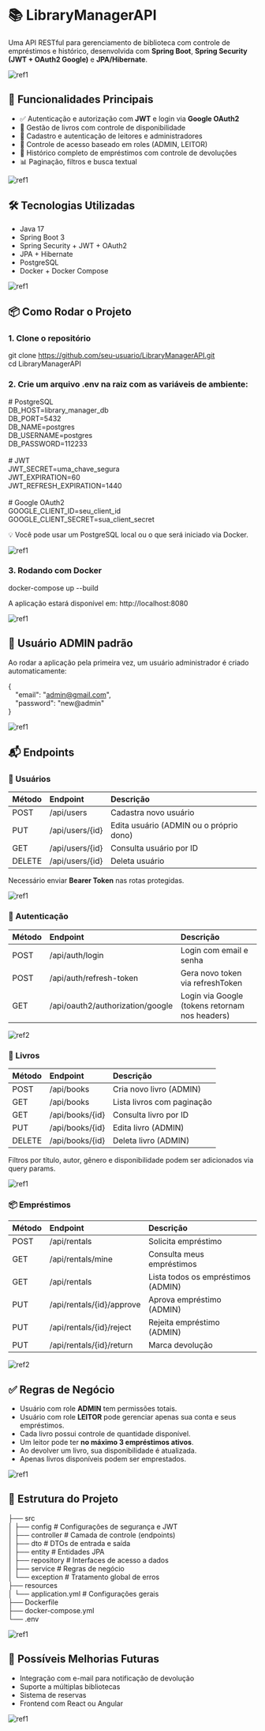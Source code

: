 ﻿# <a name="librarymanagerapi"></a><a name="contribuições"></a><a name="autor"></a><a name="licença"></a>📚 LibraryManagerAPI
Uma API RESTful para gerenciamento de biblioteca com controle de empréstimos e histórico, desenvolvida com **Spring Boot**, **Spring Security (JWT + OAuth2 Google)** e **JPA/Hibernate**.

![ref1]
## 🚀 Funcionalidades Principais
- ✅ Autenticação e autorização com **JWT** e login via **Google OAuth2**
- 📖 Gestão de livros com controle de disponibilidade
- 👤 Cadastro e autenticação de leitores e administradores
- 🔐 Controle de acesso baseado em roles (ADMIN, LEITOR)
- 🔄 Histórico completo de empréstimos com controle de devoluções
- 📊 Paginação, filtros e busca textual

![ref1]
## <a name="funcionalidades-principais"></a>🛠️ Tecnologias Utilizadas
- Java 17
- Spring Boot 3
- Spring Security + JWT + OAuth2
- JPA + Hibernate
- PostgreSQL
- Docker + Docker Compose

![ref1]
## <a name="tecnologias-utilizadas"></a>📦 Como Rodar o Projeto
### <a name="clone-o-repositório"></a>1. Clone o repositório
git clone https://github.com/seu-usuario/LibraryManagerAPI.git \
cd LibraryManagerAPI
### 2\. Crie um arquivo .env na raiz com as variáveis de ambiente:
\# PostgreSQL\
DB\_HOST=library\_manager\_db\
DB\_PORT=5432\
DB\_NAME=postgres\
DB\_USERNAME=postgres\
DB\_PASSWORD=112233\
\
\# JWT\
JWT\_SECRET=uma\_chave\_segura\
JWT\_EXPIRATION=60\
JWT\_REFRESH\_EXPIRATION=1440\
\
\# Google OAuth2\
GOOGLE\_CLIENT\_ID=seu\_client\_id\
GOOGLE\_CLIENT\_SECRET=sua\_client\_secret

💡 Você pode usar um PostgreSQL local ou o que será iniciado via Docker.

![ref1]
### <a name="x4424f9743b32b3b7df52630275c18440715a35a"></a>3. Rodando com Docker
docker-compose up --build

A aplicação estará disponível em: http://localhost:8080

![ref1]
## <a name="como-rodar-o-projeto"></a><a name="rodando-com-docker"></a>🔐 Usuário ADMIN padrão
Ao rodar a aplicação pela primeira vez, um usuário administrador é criado automaticamente:

{\
`  `"email": "admin@gmail.com",\
`  `"password": "new@admin"\
}

![ref1]
## <a name="usuário-admin-padrão"></a>📬 Endpoints
### 🧑 Usuários

|Método|Endpoint|Descrição|
| :- | :- | :- |
|POST|/api/users|Cadastra novo usuário|
|PUT|/api/users/{id}|Edita usuário (ADMIN ou o próprio dono)|
|GET|/api/users/{id}|Consulta usuário por ID|
|DELETE|/api/users/{id}|Deleta usuário|

Necessário enviar **Bearer Token** nas rotas protegidas.

![ref1]
### <a name="usuários"></a>🔑 Autenticação

|Método|Endpoint|Descrição|
| :- | :- | :- |
|POST|/api/auth/login|Login com email e senha|
|POST|/api/auth/refresh-token|Gera novo token via refreshToken|
|GET|/api/oauth2/authorization/google|Login via Google (tokens retornam nos headers)|

![ref2]
### <a name="autenticação"></a>📖 Livros

|Método|Endpoint|Descrição|
| :- | :- | :- |
|POST|/api/books|Cria novo livro (ADMIN)|
|GET|/api/books|Lista livros com paginação|
|GET|/api/books/{id}|Consulta livro por ID|
|PUT|/api/books/{id}|Edita livro (ADMIN)|
|DELETE|/api/books/{id}|Deleta livro (ADMIN)|

Filtros por título, autor, gênero e disponibilidade podem ser adicionados via query params.

![ref1]
### <a name="livros"></a>📦 Empréstimos

|Método|Endpoint|Descrição|
| :- | :- | :- |
|POST|/api/rentals|Solicita empréstimo|
|GET|/api/rentals/mine|Consulta meus empréstimos|
|GET|/api/rentals|Lista todos os empréstimos (ADMIN)|
|PUT|/api/rentals/{id}/approve|Aprova empréstimo (ADMIN)|
|PUT|/api/rentals/{id}/reject|Rejeita empréstimo (ADMIN)|
|PUT|/api/rentals/{id}/return|Marca devolução|

![ref2]
## <a name="endpoints"></a><a name="empréstimos"></a>✅ Regras de Negócio
- Usuário com role **ADMIN** tem permissões totais.
- Usuário com role **LEITOR** pode gerenciar apenas sua conta e seus empréstimos.
- Cada livro possui controle de quantidade disponível.
- Um leitor pode ter **no máximo 3 empréstimos ativos**.
- Ao devolver um livro, sua disponibilidade é atualizada.
- Apenas livros disponíveis podem ser emprestados.

![ref1]
## <a name="regras-de-negócio"></a>📂 Estrutura do Projeto
├── src\
│   ├── config           # Configurações de segurança e JWT\
│   ├── controller       # Camada de controle (endpoints)\
│   ├── dto              # DTOs de entrada e saída\
│   ├── entity           # Entidades JPA\
│   ├── repository       # Interfaces de acesso a dados\
│   ├── service          # Regras de negócio\
│   └── exception        # Tratamento global de erros\
├── resources\
│   └── application.yml  # Configurações gerais\
├── Dockerfile\
├── docker-compose.yml\
└── .env

![ref1]

## <a name="estrutura-do-projeto"></a><a name="testes"></a>📌 Possíveis Melhorias Futuras
- Integração com e-mail para notificação de devolução
- Suporte a múltiplas bibliotecas
- Sistema de reservas
- Frontend com React ou Angular

![ref1]

[ref1]: Aspose.Words.cc2608f4-7dd2-4eb3-a2e8-d630add526c3.001.png
[ref2]: Aspose.Words.cc2608f4-7dd2-4eb3-a2e8-d630add526c3.002.png
